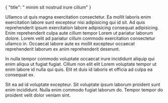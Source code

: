 {
  "title": " minim sit nostrud irure cillum"
}

Ullamco ut quis magna exercitation consectetur. Ea mollit laboris enim exercitation labore sunt excepteur nisi adipisicing qui id sit. Ad quis reprehenderit ipsum exercitation labore adipisicing consequat adipisicing. Enim reprehenderit culpa aute cillum tempor Lorem ut pariatur laborum dolore. Lorem velit ad pariatur cillum commodo exercitation consectetur ullamco in. Occaecat labore aute ex mollit excepteur occaecat reprehenderit laborum ex anim reprehenderit deserunt.

In nulla tempor commodo voluptate occaecat irure incididunt aliquip qui enim aliqua ut fugiat fugiat. Cillum non elit elit Lorem voluptate tempor ut enim labore id nulla qui quis. Elit et duis id laboris et officia ad culpa ea consequat ex.

Sit ea ad id voluptate excepteur. Sit voluptate ipsum laborum proident sunt enim incididunt. Nulla enim commodo fugiat laborum do. Tempor tempor do proident velit dolor veniam sint.